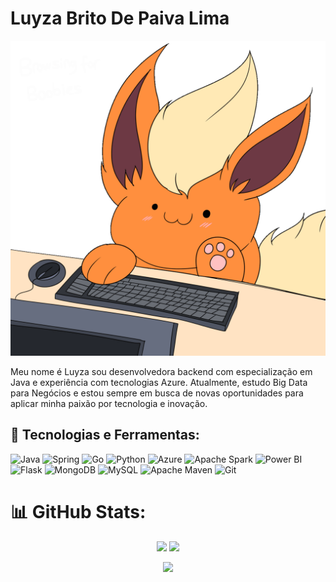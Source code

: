# Luyza Brito De Paiva Lima

![Fluffy Dev](https://github.com/Luyzaluyza/Profile/blob/b3888a89011e1415ebf0a3fd22d70bcb8fe57d9a/1649033013.finalofdestinations_browsing_for_boobies.gif)

Meu nome é Luyza sou desenvolvedora backend com especialização em Java e experiência com tecnologias Azure. Atualmente, estudo Big Data para Negócios e estou sempre em busca de novas oportunidades para aplicar minha paixão por tecnologia e inovação.

## 🚀 Tecnologias e Ferramentas:
![Java](https://img.shields.io/badge/java-%23ED8B00.svg?style=for-the-badge&logo=openjdk&logoColor=white) ![Spring](https://img.shields.io/badge/spring-%236DB33F.svg?style=for-the-badge&logo=spring&logoColor=white) ![Go](https://img.shields.io/badge/go-%2300ADD8.svg?style=for-the-badge&logo=go&logoColor=white) ![Python](https://img.shields.io/badge/python-3670A0?style=for-the-badge&logo=python&logoColor=ffdd54) ![Azure](https://img.shields.io/badge/azure-%230072C6.svg?style=for-the-badge&logo=microsoftazure&logoColor=white) ![Apache Spark](https://img.shields.io/badge/Apache%20Spark-FDEE21?style=for-the-badge&logo=apachespark&logoColor=black) ![Power BI](https://img.shields.io/badge/power_bi-F2C811?style=for-the-badge&logo=powerbi&logoColor=black) ![Flask](https://img.shields.io/badge/flask-%23000.svg?style=for-the-badge&logo=flask&logoColor=white) ![MongoDB](https://img.shields.io/badge/MongoDB-%234ea94b.svg?style=for-the-badge&logo=mongodb&logoColor=white) ![MySQL](https://img.shields.io/badge/mysql-4479A1.svg?style=for-the-badge&logo=mysql&logoColor=white) ![Apache Maven](https://img.shields.io/badge/Apache%20Maven-C71A36?style=for-the-badge&logo=Apache%20Maven&logoColor=white) ![Git](https://img.shields.io/badge/git-%23F05033.svg?style=for-the-badge&logo=git&logoColor=white)

# 📊 GitHub Stats:
<p align="center">
  <img src="https://github-readme-stats.vercel.app/api?username=luyzaLuyza&theme=bear&hide_border=false&include_all_commits=true&count_private=true" />
  <img src="https://github-readme-streak-stats.herokuapp.com/?user=luyzaLuyza&theme=bear&hide_border=false" />
</p>
<p align="center">
  <img src="https://github-readme-stats.vercel.app/api/top-langs/?username=luyzaLuyza&theme=bear&hide_border=false&include_all_commits=true&count_private=true&layout=compact" />
</p>

